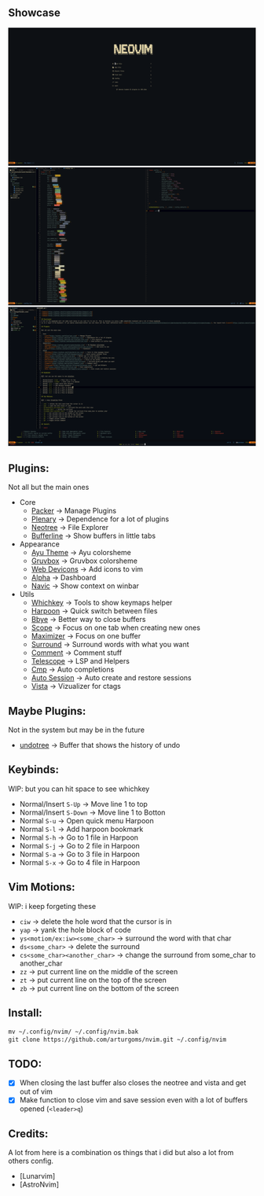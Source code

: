 ## Showcase

![demo1](https://github.com/arturgoms/nvim/blob/main/images/1.png)
![demo2](https://github.com/arturgoms/nvim/blob/main/images/2.png)
![demo3](https://github.com/arturgoms/nvim/blob/main/images/3.png)

## Plugins:

Not all but the main ones

- Core
  - [Packer](https://github.com/wbthomason/packer.nvim") -> Manage Plugins
  - [Plenary](https://github.com/nvim-lua/plenary.nvim) -> Dependence for a lot of plugins
  - [Neotree](https://github.com/nvim-neo-tree/neo-tree.nvim) -> File Explorer
  - [Bufferline](https://github.com/akinsho/bufferline.nvim) -> Show buffers in little tabs
- Appearance
  - [Ayu Theme](https://github.com/Shatur/neovim-ayu) -> Ayu colorsheme
  - [Gruvbox](https://github.com/ellisonleao/gruvbox.nvim) -> Gruvbox colorsheme
  - [Web Devicons](https://github.com/kyazdani42/nvim-web-devicons) -> Add icons to vim
  - [Alpha](https://github.com/goolord/alpha-nvim) -> Dashboard
  - [Navic](https://github.com/SmiteshP/nvim-navic) -> Show context on winbar
- Utils
  - [Whichkey](https://github.com/folke/which-key.nvim) -> Tools to show keymaps helper
  - [Harpoon](https://github.com/ThePrimeagen/harpoon) -> Quick switch between files
  - [Bbye](https://github.com/moll/vim-bbye) -> Better way to close buffers
  - [Scope](https://github.com/tiagovla/scope.nvim) -> Focus on one tab when creating new ones
  - [Maximizer](https://github.com/szw/vim-maximizer) -> Focus on one buffer
  - [Surround](https://github.com/kylechui/nvim-surround) -> Surround words with what you want
  - [Comment](https://github.com/numToStr/Comment.nvim) -> Comment stuff
  - [Telescope](https://github.com/nvim-telescope/telescope.nvim) -> LSP and Helpers
  - [Cmp](https://github.com/hrsh7th/nvim-cmp) -> Auto completions
  - [Auto Session](https://github.com/rmagatti/auto-session) -> Auto create and restore sessions
  - [Vista](https://github.com/liuchengxu/vista.vim) -> Vizualizer for ctags

## Maybe Plugins:

Not in the system but may be in the future

- [undotree](https://github.com/mbbill/undotree) -> Buffer that shows the history of undo

## Keybinds:

WIP: but you can hit space to see whichkey

- Normal/Insert `S-Up` -> Move line 1 to top
- Normal/Insert `S-Down` -> Move line 1 to Botton
- Normal `S-u` -> Open quick menu Harpoon
- Normal `S-l` -> Add harpoon bookmark
- Normal `S-h` -> Go to 1 file in Harpoon
- Normal `S-j` -> Go to 2 file in Harpoon
- Normal `S-a` -> Go to 3 file in Harpoon
- Normal `S-x` -> Go to 4 file in Harpoon

## Vim Motions:

WIP: i keep forgeting these

- `ciw` -> delete the hole word that the cursor is in
- `yap` -> yank the hole block of code
- `ys<motiom/ex:iw><some_char>` -> surround the word with that char
- `ds<some_char>` -> delete the surround
- `cs<some_char><another_char>` -> change the surround from some_char to another_char
- `zz` -> put current line on the middle of the screen
- `zt` -> put current line on the top of the screen
- `zb` -> put current line on the bottom of the screen

## Install:

```shell
mv ~/.config/nvim/ ~/.config/nvim.bak
git clone https://github.com/arturgoms/nvim.git ~/.config/nvim
```

## TODO:

- [x] When closing the last buffer also closes the neotree and vista and get out of vim
- [x] Make function to close vim and save session even with a lot of buffers opened (`<leader>q`)

## Credits:

A lot from here is a combination os things that i did but also a lot from others config.

- [Lunarvim]
- [AstroNvim]
